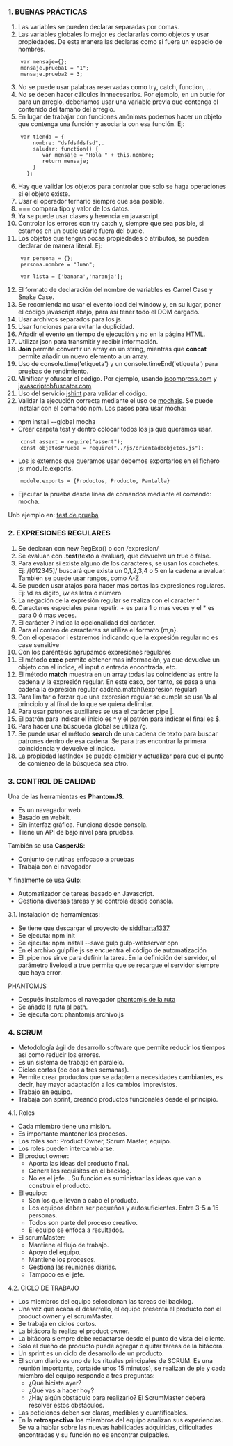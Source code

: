 ### 1. BUENAS PRÁCTICAS

1. Las variables se pueden declarar separadas por comas.
2. Las variables globales lo mejor es declararlas como objetos y usar propiedades. De esta manera las declaras como si fuera un espacio de nombres.
```
    var mensaje={};
    mensaje.prueba1 = "1";
    mensaje.prueba2 = 3; 
```
3. No se puede usar palabras reservadas como try, catch, function, ...
4. No se deben hacer cálculos innnecesarios. Por ejemplo, en un bucle for para un arreglo, deberiamos usar una variable previa que contenga el contenido del tamaño del arreglo.
5. En lugar de trabajar con funciones anónimas podemos hacer un objeto que contenga una función y asociarla con esa función. Ej:
```
    var tienda = {
        nombre: "dsfdsfdsfsd",.
        saludar: function() {
           var mensaje = "Hola " + this.nombre;
           return mensaje;
        }
      };
```
6. Hay que validar los objetos para controlar que solo se haga operaciones si el objeto existe.
7. Usar el operador ternario siempre que sea posible.
8. === compara tipo y valor de los datos.
9. Ya se puede usar clases y herencia en javascript
10. Controlar los errores con try catch y, siempre que sea posible, si estamos en un bucle usarlo fuera del bucle.
11. Los objetos que tengan pocas propiedades o atributos, se pueden declarar de manera literal. Ej:
```
    var persona = {};
    persona.nombre = "Juan";
    
    var lista = ['banana','naranja'];
 ```
 12. El formato de declaración del nombre de variables es Camel Case y Snake Case.
 13. Se recomienda no usar el evento load del window y, en su lugar, poner el código javascript abajo, para así tener todo el DOM cargado.
 14. Usar archivos separados para los js.
 15. Usar funciones para evitar la duplicidad.
 16. Añadir el evento en tiempo de ejecución y no en la página HTML.
 17. Utilizar json para transmitir y recibir información. 
 18. **Join** permite convertir un array en un string, mientras que **concat** permite añadir un nuevo elemento a un array.
 19. Uso de console.time('etiqueta') y un console.timeEnd('etiqueta') para pruebas de rendimiento.
 20. Minificar y ofuscar el código. Por ejemplo, usando [jscompress.com](http://jscompress.com) y [javascriptobfuscator.com](https://javascriptobfuscator.com/Javascript-Obfuscator.aspx)
 21. Uso del servicio [jshint](http://jshint.com) para validar el código.
 22. Validar la ejecución correcta mediante el uso de [mochajs](http://mochajs.org). Se puede instalar con el comando npm. Los pasos para usar mocha:
  - npm install --global mocha
  - Crear carpeta test y dentro colocar todos los js que queramos usar.
  ```
      const assert = require("assert");
      const objetosPrueba = require("../js/orientadoobjetos.js");
  ```
  - Los js externos que queramos usar debemos exportarlos en el fichero js: module.exports.
  ```
      module.exports = {Productos, Producto, Pantalla}
  ```
  - Ejecutar la prueba desde línea de comandos mediante el comando: mocha.
  
  Unb ejemplo en: [test de prueba](https://github.com/Asurbanipal1977/javascriptLinkedin/blob/main/test/test1.js)

### 2. EXPRESIONES REGULARES
1. Se declaran con new RegExp() o con /expresion/
2. Se evaluan con **.test**(texto a evaluar), que devuelve un true o false.
3. Para evaluar si existe alguno de los caracteres, se usan los corchetes. Ej: /[012345]/ buscará que exista un 0,1,2,3,4 o 5 en la cadena a evaluar. También se puede usar rangos, como A-Z
4. Se pueden usar atajos para hacer mas cortas las expresiones regulares. Ej: \d es digito, \w es letra o número
5. La negación de la expresión regular se realiza con el carácter ^
6. Caracteres especiales para repetir. + es para 1 o mas veces y el * es para 0 ó mas veces.
7. El carácter ? indica la opcionalidad del carácter.
8. Para el conteo de caracteres se utiliza el formato {m,n}.
9. Con el operador i estaremos indicando que la expresión regular no es case sensitive
10. Con los paréntesis agrupamos expresiones regulares
11. El método **exec** permite obtener mas información, ya que devuelve un objeto con el índice, el input o entrada encontrada, etc.
12. El método **match** muestra en un array todas las coincidencias entre la cadena y la expresión regular. En este caso, por tanto, se pasa a una cadena la expresión regular cadena.match(\expresion regular\)
13. Para limitar o forzar que una expresión regular se cumpla se usa \b al principio y al final de lo que se quiera delimitar.
14. Para usar patrones auxiliares se usa el carácter pipe |.
15. El patrón para indicar el inicio es ^ y el patrón para indicar el final es $.
16. Para hacer una búsqueda global se utiliza /g.
17. Se puede usar el método **search** de una cadena de texto para buscar patrones dentro de esa cadena. Se para tras encontrar la primera coincidencia y devuelve el índice.
18. La propiedad lastIndex se puede cambiar y actualizar para que el punto de comienzo de la búsqueda sea otro.

### 3. CONTROL DE CALIDAD
Una de las herramientas es **PhantomJS**.
- Es un navegador web.
- Basado en webkit.
- Sin interfaz gráfica. Funciona desde consola.
- Tiene un API de bajo nivel para pruebas.

También se usa **CasperJS**:
- Conjunto de rutinas enfocado a pruebas
- Trabaja con el navegador

Y finalmente se usa **Gulp**:
- Automatizador de tareas basado en Javascript.
- Gestiona diversas tareas y se controla desde consola.

3.1. Instalación de herramientas:
- Se tiene que descargar el proyecto de [siddharta1337](https://github.com/siddharta1337/Desarrollo-web-Control-de-calidad-automatizado)
- Se ejecuta: npm init
- Se ejecuta: npm install --save gulp gulp-webserver opn
- En el archivo gulpfile.js se encuentra el código de automatización
- El .pipe nos sirve para definir la tarea.
En la definición del servidor, el parámetro liveload a true permite que se recargue el servidor siempre que haya error.

PHANTOMJS
- Después instalamos el navegador [phantomjs de la ruta](https://phantomjs.org/download.html) 
- Se añade la ruta al path.
- Se ejecuta con: phantomjs archivo.js


### 4. SCRUM
- Metodología ágil de desarrollo software que permite reducir los tiempos así como reducir los errores.
- Es un sistema de trabajo en paralelo.
- Ciclos cortos (de dos a tres semanas).
- Permite crear productos que se adapten a necesidades cambiantes, es decir, hay mayor adaptación a los cambios imprevistos.
- Trabajo en equipo.
- Trabaja con sprint, creando productos funcionales desde el principio.

4.1. Roles
- Cada miembro tiene una misión.
- Es importante mantener los procesos.
- Los roles son: Product Owner, Scrum Master, equipo.
- Los roles pueden intercambiarse.
- El product owner:
  - Aporta las ideas del producto final.
  - Genera los requisitos en el backlog.
  - No es el jefe... Su función es suministrar las ideas que van a construir el producto.
- El equipo:
  - Son los que llevan a cabo el producto.
  - Los equipos deben ser pequeños y autosuficientes. Entre 3-5 a 15 personas.
  - Todos son parte del proceso creativo.
  - El equipo se enfoca a resultados.
- El scrumMaster:
  - Mantiene el flujo de trabajo.
  - Apoyo del equipo.
  - Mantiene los procesos.
  - Gestiona las reuniones diarias.
  - Tampoco es el jefe.

4.2. CICLO DE TRABAJO
- Los miembros del equipo seleccionan las tareas del backlog.
- Una vez que acaba el desarrollo, el equipo presenta el producto con el product owner y el scrumMaster.
- Se trabaja en ciclos cortos.
- La bitácora la realiza el product owner.
- La bitácora siempre debe redactarse desde el punto de vista del cliente.
- Solo el dueño de producto puede agregar o quitar tareas de la bitácora.
- Un sprint es un ciclo de desarrollo de un producto.
- El scrum diario es uno de los rituales principales de SCRUM. Es una reunión importante, corta(de unos 15 minutos), se realizan de pie y cada miembro del equipo responde a tres preguntas:
  - ¿Qué hiciste ayer?
  - ¿Qué vas a hacer hoy?
  - ¿Hay algún obstáculo para realizarlo? El ScrumMaster deberá resolver estos obstáculos.
- Las peticiones deben ser claras, medibles y cuantificables.
- En la **retrospectiva** los miembros del equipo analizan sus experiencias. Se va a hablar sobre las nuevas habilidades adquiridas, dificultades encontradas y su función no es encontrar culpables.



